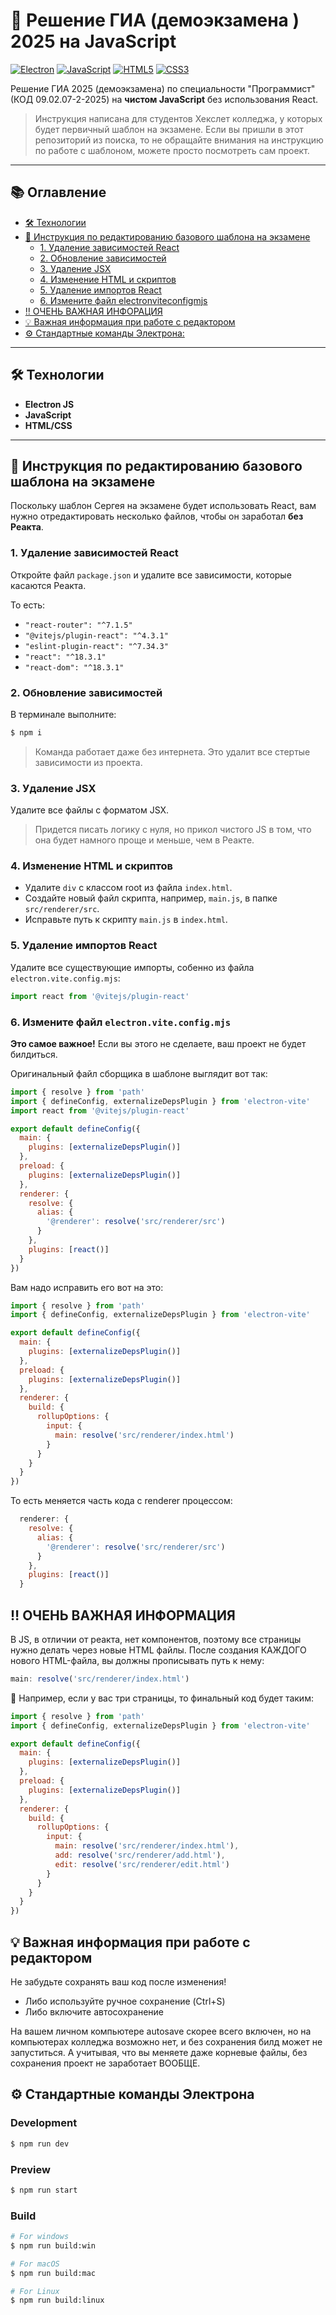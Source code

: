 # 🧪 Решение ГИА (демоэкзамена ) 2025 на JavaScript

[![Electron](https://img.shields.io/badge/Electron-2C2E3B?style=flat&logo=electron&logoColor=9FEAF9)](https://www.electronjs.org/)
[![JavaScript](https://img.shields.io/badge/JavaScript-F7DF1E?style=flat&logo=javascript&logoColor=black)](https://developer.mozilla.org/ru/docs/Web/JavaScript)
[![HTML5](https://img.shields.io/badge/HTML5-E34F26?style=flat&logo=html5&logoColor=white)](https://html.spec.whatwg.org/)
[![CSS3](https://img.shields.io/badge/CSS3-1572B6?style=flat&logo=css3&logoColor=white)](https://www.w3.org/Style/CSS/)

Решение ГИА 2025 (демоэкзамена) по специальности "Программист" (КОД 09.02.07-2-2025) на **чистом JavaScript** без использования React.

> Инструкция написана для студентов Хекслет колледжа, у которых будет первичный шаблон на экзамене. Если вы пришли в этот репозиторий из поиска, то не обращайте внимания на инструкцию по работе с шаблоном, можете просто посмотреть сам проект.

---

## 📚 Оглавление

- [🛠️ Технологии](#️-технологии)
- [📝 Инструкция по редактированию базового шаблона на экзамене](#-инструкция-по-редактированию-базового-шаблона-на-экзамене)
  - [1. Удаление зависимостей React](#1-удаление-зависимостей-react)
  - [2. Обновление зависимостей](#2-обновление-зависимостей)
  - [3. Удаление JSX](#3-удаление-jsx)
  - [4. Изменение HTML и скриптов](#4-изменение-html-и-скриптов)
  - [5. Удаление импортов React](#5-удаление-импортов-react)
  - [6. Измените файл electronviteconfigmjs](#6-измените-файл-electronviteconfigmjs)
- [‼️ ОЧЕНЬ ВАЖНАЯ ИНФОРАЦИЯ](#️-очень-важная-информация)
- [💡 Важная информация при работе с редактором](💡-важная-информация-при-работе-с-редактором)
- [⚙️ Стандартные команды Электрона:](⚙️-стандартные-команды-электрона)

---

## 🛠️ Технологии

- **Electron JS**  
- **JavaScript**  
- **HTML/CSS**

---

## 📝 Инструкция по редактированию базового шаблона на экзамене

Поскольку шаблон Сергея на экзамене будет использовать React, вам нужно отредактировать несколько файлов, чтобы он заработал **без Реакта**.


### 1. Удаление зависимостей React

Откройте файл `package.json` и удалите все зависимости, которые касаются Реакта.

То есть:
- `"react-router": "^7.1.5"`
- `"@vitejs/plugin-react": "^4.3.1"`
- `"eslint-plugin-react": "^7.34.3"`
- `"react": "^18.3.1"`
- `"react-dom": "^18.3.1"`


### 2. Обновление зависимостей

В терминале выполните:
```bash
$ npm i
```

> Команда работает даже без интернета. Это удалит все стертые зависимости из проекта.

### 3. Удаление JSX
Удалите все файлы с форматом JSX.

> Придется писать логику с нуля, но прикол чистого JS в том, что она будет намного проще и меньше, чем в Реакте.

### 4. Изменение HTML и скриптов
- Удалите `div` с классом root из файла `index.html`.
- Создайте новый файл скрипта, например, `main.js`, в папке `src/renderer/src`.
- Исправьте путь к скрипту `main.js` в `index.html`.

### 5. Удаление импортов React
Удалите все существующие импорты, собенно из файла `electron.vite.config.mjs`:

```javascript
import react from '@vitejs/plugin-react'
```

### 6. Измените файл `electron.vite.config.mjs`
**Это самое важное!** Если вы этого не сделаете, ваш проект не будет билдиться.

Оригинальный файл сборщика в шаблоне выглядит вот так:
```javascript
import { resolve } from 'path'
import { defineConfig, externalizeDepsPlugin } from 'electron-vite'
import react from '@vitejs/plugin-react'

export default defineConfig({
  main: {
    plugins: [externalizeDepsPlugin()]
  },
  preload: {
    plugins: [externalizeDepsPlugin()]
  },
  renderer: {
    resolve: {
      alias: {
        '@renderer': resolve('src/renderer/src')
      }
    },
    plugins: [react()]
  }
})
```

Вам надо исправить его вот на это:
```javascript
import { resolve } from 'path'
import { defineConfig, externalizeDepsPlugin } from 'electron-vite'

export default defineConfig({
  main: {
    plugins: [externalizeDepsPlugin()]
  },
  preload: {
    plugins: [externalizeDepsPlugin()]
  },
  renderer: {
    build: {
      rollupOptions: {
        input: {
          main: resolve('src/renderer/index.html')
        }
      }
    }
  }
})
```
То есть меняется часть кода с renderer процессом:
```js
  renderer: {
    resolve: {
      alias: {
        '@renderer': resolve('src/renderer/src')
      }
    },
    plugins: [react()]
  }
```

## ‼️ ОЧЕНЬ ВАЖНАЯ ИНФОРМАЦИЯ
В JS, в отличии от реакта, нет компонентов, поэтому все страницы нужно делать через новые HTML файлы. 
После создания КАЖДОГО нового HTML-файла, вы должны прописывать путь к нему:

```js
main: resolve('src/renderer/index.html')
```

📌 Например, если у вас три страницы, то финальный код будет таким:
```js
import { resolve } from 'path'
import { defineConfig, externalizeDepsPlugin } from 'electron-vite'

export default defineConfig({
  main: {
    plugins: [externalizeDepsPlugin()]
  },
  preload: {
    plugins: [externalizeDepsPlugin()]
  },
  renderer: {
    build: {
      rollupOptions: {
        input: {
          main: resolve('src/renderer/index.html'),
          add: resolve('src/renderer/add.html'),
          edit: resolve('src/renderer/edit.html')
        }
      }
    }
  }
})
```

## 💡 Важная информация при работе с редактором
Не забудьте сохранять ваш код после изменения!

- Либо используйте ручное сохранение (Ctrl+S)
- Либо включите автосохранение

На вашем личном компьютере autosave скорее всего включен, но на компьютерах колледжа возможно нет, и без сохранения билд может не запуститься.
А учитывая, что вы меняете даже корневые файлы, без сохранения проект не заработает ВООБЩЕ.

## ⚙️ Стандартные команды Электрона
### Development

```bash
$ npm run dev
```
### Preview

```bash
$ npm run start
```
### Build

```bash
# For windows
$ npm run build:win

# For macOS
$ npm run build:mac

# For Linux
$ npm run build:linux
```

